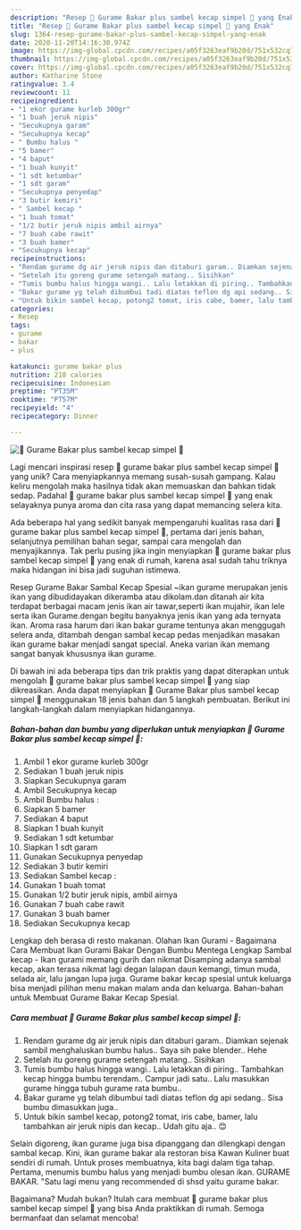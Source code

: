 ```yaml
---
description: "Resep 🌷 Gurame Bakar plus sambel kecap simpel 🌷 yang Enak"
title: "Resep 🌷 Gurame Bakar plus sambel kecap simpel 🌷 yang Enak"
slug: 1364-resep-gurame-bakar-plus-sambel-kecap-simpel-yang-enak
date: 2020-11-20T14:16:30.974Z
image: https://img-global.cpcdn.com/recipes/a05f3263eaf9b20d/751x532cq70/🌷-gurame-bakar-plus-sambel-kecap-simpel-🌷-foto-resep-utama.jpg
thumbnail: https://img-global.cpcdn.com/recipes/a05f3263eaf9b20d/751x532cq70/🌷-gurame-bakar-plus-sambel-kecap-simpel-🌷-foto-resep-utama.jpg
cover: https://img-global.cpcdn.com/recipes/a05f3263eaf9b20d/751x532cq70/🌷-gurame-bakar-plus-sambel-kecap-simpel-🌷-foto-resep-utama.jpg
author: Katharine Stone
ratingvalue: 3.4
reviewcount: 11
recipeingredient:
- "1 ekor gurame kurleb 300gr"
- "1 buah jeruk nipis"
- "Secukupnya garam"
- "Secukupnya kecap"
- " Bumbu halus "
- "5 bamer"
- "4 baput"
- "1 buah kunyit"
- "1 sdt ketumbar"
- "1 sdt garam"
- "Secukupnya penyedap"
- "3 butir kemiri"
- " Sambel kecap "
- "1 buah tomat"
- "1/2 butir jeruk nipis ambil airnya"
- "7 buah cabe rawit"
- "3 buah bamer"
- "Secukupnya kecap"
recipeinstructions:
- "Rendam gurame dg air jeruk nipis dan ditaburi garam.. Diamkan sejenak sambil menghaluskan bumbu halus.. Saya sih pake blender.. Hehe"
- "Setelah itu goreng gurame setengah matang.. Sisihkan"
- "Tumis bumbu halus hingga wangi.. Lalu letakkan di piring.. Tambahkan kecap hingga bumbu terendam.. Campur jadi satu.. Lalu masukkan gurame hingga tubuh gurame rata bumbu.."
- "Bakar gurame yg telah dibumbui tadi diatas teflon dg api sedang.. Sisa bumbu dimasukkan juga.."
- "Untuk bikin sambel kecap, potong2 tomat, iris cabe, bamer, lalu tambahkan air jeruk nipis dan kecap.. Udah gitu aja.. 😊"
categories:
- Resep
tags:
- gurame
- bakar
- plus

katakunci: gurame bakar plus 
nutrition: 218 calories
recipecuisine: Indonesian
preptime: "PT35M"
cooktime: "PT57M"
recipeyield: "4"
recipecategory: Dinner

---
```



![🌷 Gurame Bakar plus sambel kecap simpel 🌷](https://img-global.cpcdn.com/recipes/a05f3263eaf9b20d/751x532cq70/🌷-gurame-bakar-plus-sambel-kecap-simpel-🌷-foto-resep-utama.jpg)

Lagi mencari inspirasi resep 🌷 gurame bakar plus sambel kecap simpel 🌷 yang unik? Cara menyiapkannya memang susah-susah gampang. Kalau keliru mengolah maka hasilnya tidak akan memuaskan dan bahkan tidak sedap. Padahal 🌷 gurame bakar plus sambel kecap simpel 🌷 yang enak selayaknya punya aroma dan cita rasa yang dapat memancing selera kita.

Ada beberapa hal yang sedikit banyak mempengaruhi kualitas rasa dari 🌷 gurame bakar plus sambel kecap simpel 🌷, pertama dari jenis bahan, selanjutnya pemilihan bahan segar, sampai cara mengolah dan menyajikannya. Tak perlu pusing jika ingin menyiapkan 🌷 gurame bakar plus sambel kecap simpel 🌷 yang enak di rumah, karena asal sudah tahu triknya maka hidangan ini bisa jadi suguhan istimewa.

Resep Gurame Bakar Sambal Kecap Spesial ~ikan gurame merupakan jenis ikan yang dibudidayakan dikeramba atau dikolam.dan ditanah air kita terdapat berbagai macam jenis ikan air tawar,seperti ikan mujahir, ikan lele serta ikan Gurame.dengan begitu banyaknya jenis ikan yang ada ternyata ikan. Aroma rasa harum dari ikan bakar gurame tentunya akan menggugah selera anda, ditambah dengan sambal kecap pedas menjadikan masakan ikan gurame bakar menjadi sangat special. Aneka varian ikan memang sangat banyak khususnya ikan gurame.


Di bawah ini ada beberapa tips dan trik praktis yang dapat diterapkan untuk mengolah 🌷 gurame bakar plus sambel kecap simpel 🌷 yang siap dikreasikan. Anda dapat menyiapkan 🌷 Gurame Bakar plus sambel kecap simpel 🌷 menggunakan 18 jenis bahan dan 5 langkah pembuatan. Berikut ini langkah-langkah dalam menyiapkan hidangannya.

<!--inarticleads1-->

##### Bahan-bahan dan bumbu yang diperlukan untuk menyiapkan 🌷 Gurame Bakar plus sambel kecap simpel 🌷:

1. Ambil 1 ekor gurame kurleb 300gr
1. Sediakan 1 buah jeruk nipis
1. Siapkan Secukupnya garam
1. Ambil Secukupnya kecap
1. Ambil  Bumbu halus :
1. Siapkan 5 bamer
1. Sediakan 4 baput
1. Siapkan 1 buah kunyit
1. Sediakan 1 sdt ketumbar
1. Siapkan 1 sdt garam
1. Gunakan Secukupnya penyedap
1. Sediakan 3 butir kemiri
1. Sediakan  Sambel kecap :
1. Gunakan 1 buah tomat
1. Gunakan 1/2 butir jeruk nipis, ambil airnya
1. Gunakan 7 buah cabe rawit
1. Gunakan 3 buah bamer
1. Sediakan Secukupnya kecap


Lengkap deh berasa di resto makanan. Olahan Ikan Gurami - Bagaimana Cara Membuat Ikan Gurami Bakar Dengan Bumbu Mentega Lengkap Sambal kecap - Ikan gurami memang gurih dan nikmat Disamping adanya sambal kecap, akan terasa nikmat lagi degan lalapan daun kemangi, timun muda, selada air, lalu jangan lupa juga. Gurame bakar kecap spesial untuk keluarga bisa menjadi pilihan menu makan malam anda dan keluarga. Bahan-bahan untuk Membuat Gurame Bakar Kecap Spesial. 

<!--inarticleads2-->

##### Cara membuat 🌷 Gurame Bakar plus sambel kecap simpel 🌷:

1. Rendam gurame dg air jeruk nipis dan ditaburi garam.. Diamkan sejenak sambil menghaluskan bumbu halus.. Saya sih pake blender.. Hehe
1. Setelah itu goreng gurame setengah matang.. Sisihkan
1. Tumis bumbu halus hingga wangi.. Lalu letakkan di piring.. Tambahkan kecap hingga bumbu terendam.. Campur jadi satu.. Lalu masukkan gurame hingga tubuh gurame rata bumbu..
1. Bakar gurame yg telah dibumbui tadi diatas teflon dg api sedang.. Sisa bumbu dimasukkan juga..
1. Untuk bikin sambel kecap, potong2 tomat, iris cabe, bamer, lalu tambahkan air jeruk nipis dan kecap.. Udah gitu aja.. 😊


Selain digoreng, ikan gurame juga bisa dipanggang dan dilengkapi dengan sambal kecap. Kini, ikan gurame bakar ala restoran bisa Kawan Kuliner buat sendiri di rumah. Untuk proses membuatnya, kita bagi dalam tiga tahap. Pertama, menumis bumbu halus yang menjadi bumbu olesan ikan. GURAME BAKAR. &#34;Satu lagi menu yang recommended di shsd yaitu gurame bakar. 

Bagaimana? Mudah bukan? Itulah cara membuat 🌷 gurame bakar plus sambel kecap simpel 🌷 yang bisa Anda praktikkan di rumah. Semoga bermanfaat dan selamat mencoba!
